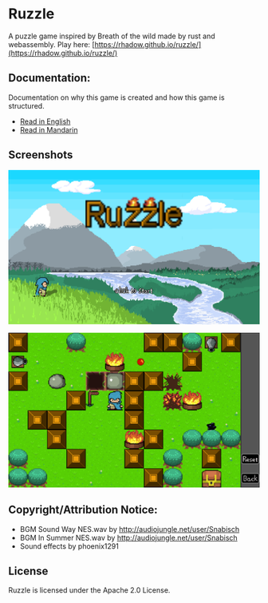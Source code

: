 # Ruzzle

A puzzle game inspired by Breath of the wild made by rust and webassembly.
Play here: [https://rhadow.github.io/ruzzle/](https://rhadow.github.io/ruzzle/)

## Documentation:

Documentation on why this game is created and how this game is structured.

* [Read in English](https://github.com/Rhadow/ruzzle/blob/master/how_is_ruzzle_created_en.md)
* [Read in Mandarin](https://github.com/Rhadow/ruzzle/blob/master/how_is_ruzzle_created_zh_TW.md)

## Screenshots

![screen shot 1](https://github.com/Rhadow/ruzzle/blob/master/screen_shot_1.PNG)

![screen shot 2](https://github.com/Rhadow/ruzzle/blob/master/screen_shot_2.PNG)

## Copyright/Attribution Notice:

* BGM Sound Way NES.wav by http://audiojungle.net/user/Snabisch
* BGM In Summer NES.wav by http://audiojungle.net/user/Snabisch
* Sound effects by phoenix1291

## License
Ruzzle is licensed under the Apache 2.0 License.